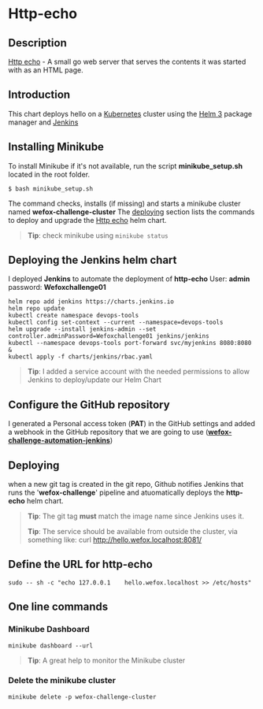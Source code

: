 
# Http-echo

## Description
[Http echo] - A small go web server that serves the contents it was started with as an HTML page.


## Introduction

This chart deploys hello on a [Kubernetes] cluster using the [Helm 3] package manager and [Jenkins]

## Installing Minikube

To install Minikube if it's not available, run the script  **minikube_setup.sh** located in the root folder.

```console
$ bash minikube_setup.sh
```
The command checks, installs (if missing) and starts a minikube cluster named **wefox-challenge-cluster**
The [deploying](#Deploying) section lists the commands to deploy and upgrade the [Http echo](#Http-echo) helm chart.

> **Tip**: check minikube using `minikube status`

## Deploying the Jenkins helm chart

I deployed **Jenkins** to automate the deployment of **http-echo**
User: **admin**
password: **Wefoxchallenge01** 
```console
helm repo add jenkins https://charts.jenkins.io
helm repo update
kubectl create namespace devops-tools
kubectl config set-context --current --namespace=devops-tools
helm upgrade --install jenkins-admin --set controller.adminPassword=Wefoxchallenge01 jenkins/jenkins
kubectl --namespace devops-tools port-forward svc/myjenkins 8080:8080 &
kubectl apply -f charts/jenkins/rbac.yaml
```
>**Tip**: I added a service account with the needed permissions to allow Jenkins to deploy/update our Helm Chart

## Configure the GitHub repository

I generated a Personal access token (**PAT**) in the GitHub settings and added a webhook in the GitHub repository that we are going to use (**[wefox-challenge-automation-jenkins](https://github.com/fmlisco/wefox-challenge-automation-jenkins)**)

## Deploying 

when a new git tag is created in the git repo, Github notifies Jenkins that runs the '**wefox-challenge**' pipeline and atuomatically deploys the **http-echo** helm chart.
>**Tip**: The git tag **must** match the image name since Jenkins uses it.
>
> **Tip**: The service should be available from outside the cluster, via something like:
> curl http://hello.wefox.localhost:8081/

## Define the URL for http-echo
```console
sudo -- sh -c "echo 127.0.0.1    hello.wefox.localhost >> /etc/hosts"
```

## One line commands

### Minikube Dashboard
```console
minikube dashboard --url
```
>**Tip**: A great help to monitor the Minikube cluster

### Delete the minikube cluster
```console
minikube delete -p wefox-challenge-cluster
```


[//]: # (These are reference links used in the body of this note and get stripped out when the markdown processor does its job. There is no need to format nicely because it shouldn't be seen. Thanks SO - http://stackoverflow.com/questions/4823468/store-comments-in-markdown-syntax)

   [Helm 3]: <https://helm.sh/docs/intro/install/>
   [Jenkins]: <https://www.jenkins.io/>
   [Kubernetes]: <http://kubernetes.io>
   [Http echo]:<https://github.com/hashicorp/http-echo>

